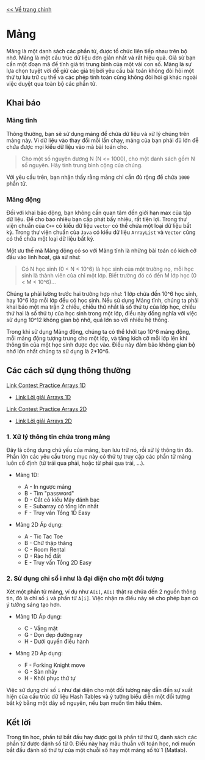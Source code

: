 [<< Về trang chính](../index.md)

# Mảng

Mảng là một danh sách các phần tử, được tổ chức liên tiếp nhau trên bộ nhớ. Mảng là một cấu trúc dữ liệu đơn giản nhất và rất hiệu quả. Giả sử bạn cần một đoạn mã để tính giá trị trung bình của một vài con số. Mảng là sự lựa chọn tuyệt vời để giữ các giá trị bởi yêu cầu bài toán không đòi hỏi một thứ tự lưu trữ cụ thể và các phép tính toán cũng không đòi hỏi gì khác ngoài việc duyệt qua toàn bộ các phần tử.

## Khai báo

### Mảng tĩnh
Thông thường, bạn sẽ sử dụng mảng để chứa dữ liệu và xử lý chúng trên mảng này. Vì dữ liệu vào thay đổi mỗi lần chạy, mảng của bạn phải đủ lớn đễ chứa được mọi kiểu dữ liệu vào mà bài toán cho.

> Cho một số nguyên dương N (N <= 1000), cho một danh sách gồm N số nguyên. Hãy tính trung bình cộng của chúng.

Với yêu cầu trên, bạn nhận thấy rằng mảng chỉ cần đủ rộng để chứa `1000` phần tử.

### Mảng động
Đối với khai báo động, bạn không cần quan tâm đến giới hạn max của tập dữ liệu. Đề cho bao nhiêu bạn cấp phát bấy nhiêu, rất tiện lợi. Trong thư viện chuẩn của `C++` có kiểu dữ liệu `vector` có thể chứa một loại dữ liệu bất kỳ. Trong thư viện chuẩn của `Java` có kiểu dữ liệu `ArrayList` và `Vector` cũng có thể chứa một loại dữ liệu bất kỳ.

Một ưu thế mà Mảng động có so với Mảng tĩnh là những bài toán có kích cỡ đầu vào linh hoạt, giả sử như:

> Có N học sinh (0 < N < 10^6) là học sinh của một trường nọ, mỗi học sinh là thành viên của chỉ một lớp. Biết trường đó có đến M lớp học (0 < M < 10^6)...

Chúng ta phải lường trước hai trường hợp như: 1 lớp chứa đến 10^6 học sinh, hay 10^6 lớp mỗi lớp đều có học sinh. Nếu sử dụng Mảng tĩnh, chúng ta phải khai báo một ma trận 2 chiều, chiều thứ nhất là số thứ tự của lớp học, chiều thứ hai là số thứ tự của học sinh trong một lớp, điều này đồng nghĩa với việc sử dụng 10^12 không gian bộ nhớ, quá lớn so với nhiều hệ thống.

Trong khi sử dụng Mảng động, chúng ta có thể khởi tạo 10^6 mảng động, mỗi mảng động tượng trưng cho một lớp, và tăng kích cỡ mỗi lớp lên khi thông tin của một học sinh được đọc vào. Điều này đảm bảo không gian bộ nhớ lớn nhất chúng ta sử dụng là 2*10^6.

## Các cách sử dụng thông thường

[Link Contest Practice Arrays 1D](https://codeforces.com/contests/289360)

- [Link Lời giải Arrays 1D](../Solution/arrays_1d/index.md)

[Link Contest Practice Arrays 2D](https://codeforces.com/contests/289569) 

- [Link Lời giải Arrays 2D](../Solution/arrays_2d/index.md)

### 1. Xử lý thông tin chứa trong mảng
Đây là công dụng chủ yếu của mảng, bạn lưu trữ nó, rồi xử lý thông tin đó. Phần lớn các yêu cầu trong mục này có thứ tự truy cập các phần tử mảng luôn cố định (từ trái qua phải, hoặc từ phải qua trái, ...).

* Mảng 1D:

    - A - In ngược mảng
    - B - Tìm "password"
    - D - Cắt cỏ kiểu Máy đánh bạc
    - E - Subarray có tổng lớn nhất
    - F - Truy vấn Tổng 1D Easy

* Mảng 2D Áp dụng:

    - A - Tic Tac Toe
    - B - Chữ thập thăng
    - C - Room Rental
    - D - Rào hố đất
    - E - Truy vấn Tổng 2D Easy


### 2. Sử dụng chỉ số i như là đại diện cho một đối tượng 
Xét một phần tử mảng, ví dụ như `A[i]`, `A[i]` thật ra chứa đến 2 nguồn thông tin, đó là chỉ số `i` và phần tử `A[i]`. Việc nhận ra điều này sẽ cho phép bạn có ý tưởng sáng tạo hơn. 

* Mảng 1D Áp dụng:

    - C - Vắng mặt
    - G - Dọn dẹp đường ray
    - H - Dưới quyền điều hành

* Mảng 2D Áp dụng:

    - F - Forking Knight move
    - G - Sàn nhảy
    - H - Khôi phục thứ tự

Việc sử dụng chỉ số `i` như đại diện cho một đối tượng này dẫn đến sự xuất hiện của cấu trúc dữ liệu Hash Tables và ý tưởng biểu diễn một đối tượng bất kỳ bằng một dãy số nguyên, nếu bạn muốn tìm hiểu thêm.

## Kết lời
Trong tin học, phần tử bắt đầu hay được gọi là phần tử thứ 0, danh sách các phần tử được đánh số từ 0. Điều này hay mâu thuẫn với toán học, nơi muốn bắt đầu đánh số thứ tự của một chuỗi số hay một mảng số từ 1 (Matlab).
